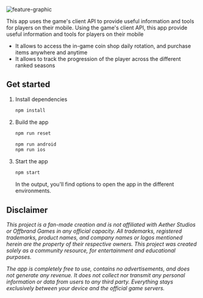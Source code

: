 ![feature-graphic](https://github.com/user-attachments/assets/c4db1ebb-2e22-41c9-83ea-43a7c58a21df)

This app uses the game's client API to provide useful information and tools for players on their mobile.
Using the game's client API, this app provide useful information and tools for players on their mobile

- It allows to access the in-game coin shop daily rotation, and purchase items anywhere and anytime
- It allows to track the progression of the player across the different ranked seasons

## Get started

1. Install dependencies

   ```bash
   npm install
   ```

2. Build the app

   ```bash
   npm run reset
   ```

   ```bash
   npm run android
   npm run ios
   ```

3. Start the app

   ```bash
   npm start
   ```

   In the output, you'll find options to open the app in the different environments.

## Disclaimer

_This project is a fan-made creation and is not affiliated with Aether Studios or Offbrand Games in any official capacity. All trademarks, registered trademarks, product names, and company names or logos mentioned herein are the property of their respective owners. This project was created solely as a community resource, for entertainment and educational purposes._

_The app is completely free to use, contains no advertisements, and does not generate any revenue. It does not collect nor transmit any personal information or data from users to any third party. Everything stays exclusively between your device and the official game servers._
